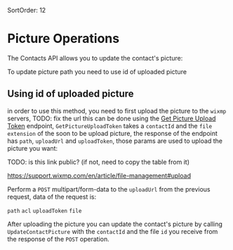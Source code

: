 SortOrder: 12
# Picture Operations

The Contacts API allows you to update the contact's picture:

To update picture path you need to use id of uploaded picture

## Using id of uploaded picture
in order to use this method, you need to first upload the picture to the `wixmp` servers,
TODO: fix the url
this can be done using the [Get Picture Upload Token](https://bo.wix.com/wix-docs/rest/crm/contacts/contacts-v4/get-picture-upload-token) endpoint,
`GetPictureUploadToken` takes a `contactId` and the `file extension` of the soon to be upload picture,
the response of the endpoint has `path`, `uploadUrl` and `uploadToken`,
those params are used to upload the picture you want:

TODO: is this link public? (if not, need to copy the table from it)

https://support.wixmp.com/en/article/file-management#upload

Perform a `POST` multipart/form-data to the `uploadUrl` from the previous request, data of the request is:

`path`
`acl`
`uploadToken`
`file`

After uploading the picture you can update the contact's picture by calling `UpdateContactPicture` with the `contactId` and the file `id` you receive from the response of the `POST` operation.  
